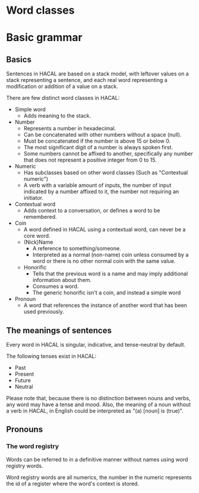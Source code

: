 # Word classes

# Basic grammar
## Basics
Sentences in HACAL are based on a stack model, with leftover values on a stack representing a sentence, and each real word representing a modification or addition of a value on a stack.

There are few distinct word classes in HACAL:
- Simple word
  - Adds meaning to the stack.
- Number
  - Represents a number in hexadecimal.
  - Can be concatenated with other numbers without a space (null).
  - Must be concatenated if the number is above 15 or below 0.
  - The most significant digit of a number is always spoken first.
  - Some numbers cannot be affixed to another, specifically any number that does not represent a positive integer from 0 to 15.
- Numeric
  - Has subclasses based on other word classes (Such as "Contextual numeric")
  - A verb with a variable amount of inputs, the number of input indicated by a number affixed to it, the number not requiring an initiator.
- Contextual word
  - Adds context to a conversation, or defines a word to be remembered.
- Coin
  - A word defined in HACAL using a contextual word, can never be a core word.
  - (Nick)Name
    - A reference to something/someone.
    - Interpreted as a normal (non-name) coin unless consumed by a word or there is no other normal coin with the same value.
  - Honorific
    - Tells that the previous word is a name and may imply additional information about them.
    - Consumes a word.
    - The generic honorific isn't a coin, and instead a simple word
- Pronoun
  - A word that references the instance of another word that has been used previously.

## The meanings of sentences
Every word in HACAL is singular, indicative, and tense-neutral by default.

The following tenses exist in HACAL:
- Past
- Present
- Future
- Neutral 

Please note that, because there is no distinction between nouns and verbs, any word may have a tense and mood. Also, the meaning of a noun without a verb in HACAL, in English could be interpreted as "(a) [noun] is (true)".

## Pronouns
### The word registry
Words can be referred to in a definitive manner without names using word registry words.

Word registry words are all numerics, the number in the numeric represents the id of a register where the word's context is stored.
